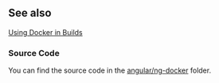 ## See also

[Using Docker in Builds](https://docs.travis-ci.com/user/docker/)

### Source Code

You can find the source code in the
[angular/ng-docker](https://github.com/DenysVuika/developing-with-angular/tree/master/angular/ng-docker) folder.
